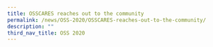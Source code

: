 ```yaml
---
title: OSSCARES reaches out to the community
permalink: /news/OSS-2020/OSSCARES-reaches-out-to-the-community/
description: ""
third_nav_title: OSS 2020
---
```

